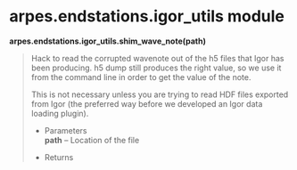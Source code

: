 # arpes.endstations.igor\_utils module

**arpes.endstations.igor\_utils.shim\_wave\_note(path)**

> Hack to read the corrupted wavenote out of the h5 files that Igor has
> been producing. h5 dump still produces the right value, so we use it
> from the command line in order to get the value of the note.
> 
> This is not necessary unless you are trying to read HDF files exported
> from Igor (the preferred way before we developed an Igor data loading
> plugin).
> 
>   - Parameters  
>     **path** – Location of the file
> 
>   - Returns
